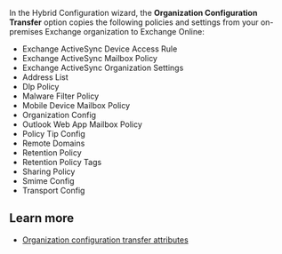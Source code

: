 In the Hybrid Configuration wizard, the **Organization Configuration Transfer** option copies the following policies and settings from your on-premises Exchange organization to Exchange Online:

- Exchange ActiveSync Device Access Rule
- Exchange ActiveSync Mailbox Policy
- Exchange ActiveSync Organization Settings
- Address List
- Dlp Policy
- Malware Filter Policy
- Mobile Device Mailbox Policy
- Organization Config
- Outlook Web App Mailbox Policy
- Policy Tip Config
- Remote Domains
- Retention Policy
- Retention Policy Tags
- Sharing Policy
- Smime Config
- Transport Config

## Learn more

- [Organization configuration transfer attributes](/exchange/org-config-transfer-attributes/org-config-transfer-attributes?azure-portal=true)
